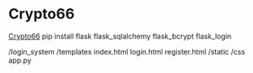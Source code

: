 # Crypto66
<a href="https://www.example.com">Crypto66</a>
pip install flask flask_sqlalchemy flask_bcrypt flask_login

/login_system
    /templates
        index.html
        login.html
        register.html
    /static
        /css
    app.py